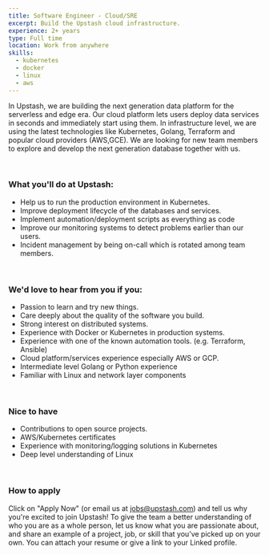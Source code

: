```yaml
---
title: Software Engineer - Cloud/SRE
excerpt: Build the Upstash cloud infrastructure.
experience: 2+ years
type: Full time
location: Work from anywhere
skills:
  - kubernetes
  - docker
  - linux
  - aws
---
```


In Upstash, we are building the next generation data platform for the serverless and edge era.
  Our cloud platform lets users deploy data services in seconds and immediately start using them. 
In infrastructure level, we are using the latest technologies like Kubernetes, Golang, Terraform and popular cloud providers (AWS,GCE). 
We are looking for new team members to explore and develop the next generation database together with us.

<br/>

### What you'll do at Upstash:
- Help us to run the production environment in Kubernetes.
- Improve deployment lifecycle of the databases and services.
- Implement automation/deployment scripts as everything as code
- Improve our monitoring systems to detect problems earlier than our users.
- Incident management by being on-call which is rotated among team members.


<br/>

### We'd love to hear from you if you:
- Passion to learn and try new things.
- Care deeply about the quality of the software you build.
- Strong interest on distributed systems.
- Experience with Docker or Kubernetes in production systems.
- Experience with one of the known automation tools. (e.g. Terraform, Ansible)
- Cloud platform/services experience especially AWS or GCP.
- Intermediate level Golang or Python experience
- Familiar with Linux and network layer components


<br/>

### Nice to have
- Contributions to open source projects.
- AWS/Kubernetes certificates
- Experience with monitoring/logging solutions in Kubernetes
- Deep level understanding of Linux


<br/>

### How to apply

Click on "Apply Now" (or email us at jobs@upstash.com) and tell us why you're excited to join Upstash! To give the team a better understanding of who you are as a whole person, let us know what you are passionate about, and share an example of a project, job, or skill that you’ve picked up on your own. You can attach your resume or give a link to your Linked profile.
